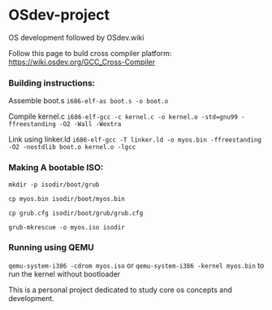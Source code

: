 # OSdev-project
OS development followed by OSdev.wiki

Follow this page to buld cross compiler platform:
https://wiki.osdev.org/GCC_Cross-Compiler

### Building instructions:

Assemble boot.s
`i686-elf-as boot.s -o boot.o`

Compile kernel.c
`i686-elf-gcc -c kernel.c -o kernel.o -std=gnu99 -ffreestanding -O2 -Wall -Wextra`

Link using linker.ld
`i686-elf-gcc -T linker.ld -o myos.bin -ffreestanding -O2 -nostdlib boot.o kernel.o -lgcc`

### Making A bootable ISO:
`mkdir -p isodir/boot/grub`

`cp myos.bin isodir/boot/myos.bin`

`cp grub.cfg isodir/boot/grub/grub.cfg`

`grub-mkrescue -o myos.iso isodir`

### Running using QEMU

`qemu-system-i386 -cdrom myos.iso`
or
`qemu-system-i386 -kernel myos.bin`
to run the kernel without bootloader

This is a personal project dedicated to study core os concepts and development.
